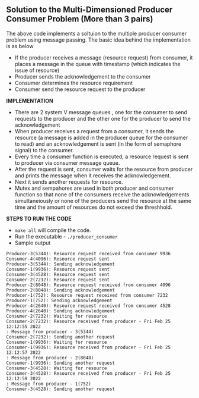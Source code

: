 **Solution to the Multi-Dimensioned Producer Consumer Problem (More than 3 pairs)**
-

The above code implements a soltuion to the multiple producer consumer problem using message passing. The basic idea behind the implementation is as below
- If the producer receives a message (resource request) from consumer, it places a message in the queue with timestamp (which indicates the issue of resource)
- Producer sends the acknowledgement to the consumer
- Consumer determines the resource requirement 
- Consumer send the resource request to the producer 

**IMPLEMENTATION**

- There are 2 system V message queues , one for the consumer to send requests to the producer and the other one for the producer to send the acknowledgement
- When producer receives a request from a consumer, it sends the resource (a message is added in the producer queue for the consumer to read) and an acknowledgement is sent (in the form of semaphore signal) to the consumer. 
- Every time a consumer function is executed, a resource request is sent to producer via consumer message queue. 
- After the request is sent, consumer waits for the resource from producer and prints the message when it receives the acknowledgement. 
- Next it sends another requests for resource. 
- Mutex and sempahores are used in both producer and consumer function so that none of the consumers receive the acknowledgements simultaneiously or none of the producers send the resource at the same time and the amount of resources do not exceed the threshhold. 

**STEPS TO RUN THE CODE**
- ```make all``` will compile the code.
- Run the executable - ```./producer_consumer```
- Sample output 
```
Producer-3(5344): Resource request received from consumer 9936
Consumer-4(4096): Resource request sent
Producer-3(5344): Sending acknowledgement
Consumer-1(9936): Resource request sent
Consumer-3(4528): Resource request sent
Consumer-2(7232): Resource request sent
Producer-2(8048): Resource request received from consumer 4096
Producer-2(8048): Sending acknowledgement
Producer-1(752): Resource request received from consumer 7232
Producer-1(752): Sending acknowledgement
Producer-4(2640): Resource request received from consumer 4528
Producer-4(2640): Sending acknowledgement
Consumer-2(7232): Waiting for resource
Consumer-2(7232): Resource received from producer - Fri Feb 25 12:12:55 2022
: Message from producer - 3(5344)
Consumer-2(7232): Sending another request
Consumer-1(9936): Waiting for resource
Consumer-1(9936): Resource received from producer - Fri Feb 25 12:12:57 2022
: Message from producer - 2(8048)
Consumer-1(9936): Sending another request
Consumer-3(4528): Waiting for resource
Consumer-3(4528): Resource received from producer - Fri Feb 25 12:12:59 2022
: Message from producer - 1(752)
Consumer-3(4528): Sending another request
```

